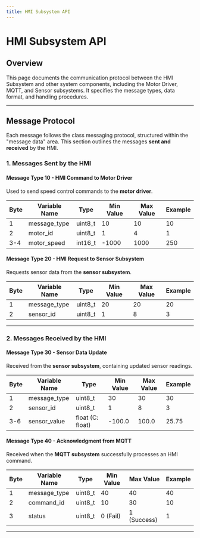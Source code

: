 ```yaml
---
title: HMI Subsystem API
---
```


# HMI Subsystem API  

## Overview  
This page documents the communication protocol between the HMI Subsystem and other system components, including the Motor Driver, MQTT, and Sensor subsystems. It specifies the message types, data format, and handling procedures.  

---

## Message Protocol  

Each message follows the class messaging protocol, structured within the "message data" area. This section outlines the messages **sent and received** by the HMI.

### 1. Messages Sent by the HMI  

#### **Message Type 10 - HMI Command to Motor Driver**  
Used to send speed control commands to the **motor driver**.  

| Byte | Variable Name  | Type      | Min Value | Max Value | Example |
|------|--------------|-----------|-----------|-----------|---------|
| 1    | message_type | uint8_t   | 10        | 10        | 10      |
| 2    | motor_id     | uint8_t   | 1         | 4         | 1       |
| 3-4  | motor_speed  | int16_t   | -1000     | 1000      | 250     |

#### **Message Type 20 - HMI Request to Sensor Subsystem**  
Requests sensor data from the **sensor subsystem**.  

| Byte | Variable Name  | Type      | Min Value | Max Value | Example |
|------|--------------|-----------|-----------|-----------|---------|
| 1    | message_type | uint8_t   | 20        | 20        | 20      |
| 2    | sensor_id    | uint8_t   | 1         | 8         | 3       |

---

### 2. Messages Received by the HMI  

#### **Message Type 30 - Sensor Data Update**  
Received from the **sensor subsystem**, containing updated sensor readings.  

| Byte | Variable Name  | Type      | Min Value | Max Value | Example |
|------|--------------|-----------|-----------|-----------|---------|
| 1    | message_type | uint8_t   | 30        | 30        | 30      |
| 2    | sensor_id    | uint8_t   | 1         | 8         | 3       |
| 3-6  | sensor_value | float (C: float) | -100.0  | 100.0     | 25.75   |

#### **Message Type 40 - Acknowledgment from MQTT**  
Received when the **MQTT subsystem** successfully processes an HMI command.  

| Byte | Variable Name  | Type      | Min Value | Max Value | Example |
|------|--------------|-----------|-----------|-----------|---------|
| 1    | message_type | uint8_t   | 40        | 40        | 40      |
| 2    | command_id   | uint8_t   | 10        | 30        | 10      |
| 3    | status       | uint8_t   | 0 (Fail)  | 1 (Success) | 1   |

---
